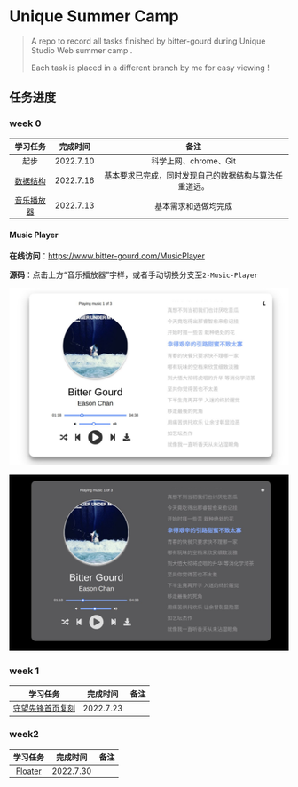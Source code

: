 #  Unique Summer Camp

> A repo to record all tasks finished by bitter-gourd during Unique Studio Web summer camp .
>
> Each task is placed in a different branch by me for easy viewing !

## 任务进度

### week 0

|                         **学习任务**                         | 完成时间  |                          备注                          |
| :----------------------------------------------------------: | :-------: | :----------------------------------------------------: |
|                             起步                             | 2022.7.10 |                 科学上网、chrome、Git                  |
| [数据结构](https://github.com/gaoachao/Unique-Summer-Camp/tree/1-Data-Structure) | 2022.7.16 | 基本要求已完成，同时发现自己的数据结构与算法任重道远。 |
| [音乐播放器](https://github.com/gaoachao/Unique-Summer-Camp/tree/2-Music-Player) | 2022.7.13 |                  基本需求和选做均完成                  |

#### Music Player

**在线访问**：https://www.bitter-gourd.com/MusicPlayer

**源码**：点击上方“音乐播放器”字样，或者手动切换分支至`2-Music-Player`

![daytime-model](https://github.com/gaoachao/Unique-Summer-Camp/raw/main/images/daytime-model.jpg)

![night-model](https://github.com/gaoachao/Unique-Summer-Camp/raw/main/images/night-model.jpg)

### week 1

|                         **学习任务**                         | 完成时间  | 备注 |
| :----------------------------------------------------------: | :-------: | :--: |
| [守望先锋首页复刻](https://github.com/gaoachao/Overwatch-Copy) | 2022.7.23 |      |

### week2

|                  **学习任务**                  | 完成时间  | 备注 |
| :--------------------------------------------: | :-------: | :--: |
| [Floater](https://github.com/gaoachao/Floater) | 2022.7.30 |      |

### 
